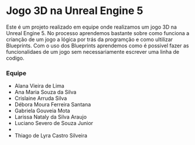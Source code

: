 # Jogo 3D na Unreal Engine 5


Este é um projeto realizado em equipe onde realizamos um jogo 3D na Unreal Engine 5. No processo aprendemos bastante sobre como funciona a crianção de um jogo a lógica por trás da programção e como ultilizar Blueprints. 
Com o uso dos Blueprints aprendemos como é possivel fazer as funcionalidaes de um jogo sem necessariamente escrever uma linha de codigo. 

### Equipe

- Alana Vieira de Lima 
- Ana Maria Souza da Silva 
- Crislaine Arruda Silva 
- Débora Moura Ferreira Santana 
- Gabriela Gouveia Mota
- Larissa Nataly da Silva Araujo 
- Luciano Severo de Souza Junior
- 
- Thiago de Lyra Castro Silveira 
